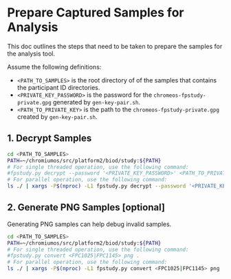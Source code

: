 # Prepare Captured Samples for Analysis

This doc outlines the steps that need to be taken to prepare the samples for the
analysis tool.

Assume the following definitions:

*   `<PATH_TO_SAMPLES>` is the root directory of of the samples that contains
    the participant ID directories.
*   `<PRIVATE_KEY_PASSWORD>` is the password for the
    `chromeos-fpstudy-private.gpg` generated by `gen-key-pair.sh`.
*   `<PATH_TO_PRIVATE_KEY>` is the path to the `chromeos-fpstudy-private.gpg`
    created by `gen-key-pair.sh`.

## 1. Decrypt Samples

```bash
cd <PATH_TO_SAMPLES>
PATH=~/chromiumos/src/platform2/biod/study:${PATH}
# For single threaded operation, use the following command:
#fpstudy.py decrypt --password '<PRIVATE_KEY_PASSWORD>' <PATH_TO_PRIVATE_KEY> .
# For parallel operation, use the following command:
ls ./ | xargs -P$(nproc) -L1 fpstudy.py decrypt --password '<PRIVATE_KEY_PASSWORD>' <PATH_TO_PRIVATE_KEY>
```

## 2. Generate PNG Samples [optional]

Generating PNG samples can help debug invalid samples.

```bash
cd <PATH_TO_SAMPLES>
PATH=~/chromiumos/src/platform2/biod/study:${PATH}
# For single threaded operation, use the following command:
#fpstudy.py convert <FPC1025|FPC1145> png .
# For parallel operation, use the following command:
ls ./ | xargs -P$(nproc) -L1 fpstudy.py convert <FPC1025|FPC1145> png
```
